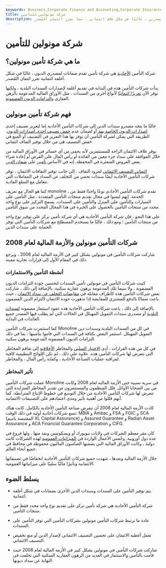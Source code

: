 ```yaml
---
keywords: Business,Corporate Finance and Accounting,Corporate Insurance
title: شركة مونولين للتأمين
description: توفر شركة التأمين الأحادية الضمانات للمصدرين ، غالبًا في شكل غلاف ائتماني ، مما يعزز ائتمان المُصدر.
---
```


# شركة مونولين للتأمين
## ما هي شركة تأمين مونولين؟

شركة التأمين [الأحادية](/monoline) هي شركة تأمين تقدم ضمانات لمصدري الديون ، غالبًا في شكل أغلفة ائتمانية تعزز ائتمان المُصدر.

بدأت شركات التأمين هذه في البداية في تقديم أغلفة لإصدارات السندات البلدية ، ولكنها توفر الآن [تعزيزًا ائتمانيًا](/creditenhancement) لأنواع أخرى من السندات ، مثل الأوراق المالية المدعومة بالرهن العقاري [والتزامات الديون المضمونة](/cdo).

## فهم شركة تأمين مونولين

غالبًا ما يتجه مصدرو سندات الدين إلى شركات التأمين الأحادية إما لتعزيز تصنيف إحدى [إصدارات الديون الخاصة بهم](/debt-issue) أو لضمان عدم [خفض تصنيف إحدى إصدارات الديون](/downgrade). الطريقة التي يمكن لشركة التأمين أن توفر بها هذا التعزيز في التصنيف أو المنع في خفض التصنيف هي من خلال توفير التفاف ائتماني.

يوفر غلاف الائتمان الراحة للمستثمرين لأنه يحمي من أي خسائر في الأوراق المالية من خلال الموافقة على سداد جزء معين من الفائدة أو رأس المال على القرض أو إعادة شراء بعض القروض المتعثرة في المحفظة. إنه في الأساس [تأمين](/insurance) على [ضمان الدين](/debtsecurity).

[ائتماني التصنيف الائتماني](/creditrating) لمزود التفاف . إلى جانب توفير التفافات الائتمان ، توفر شركات التأمين الأحادية أيضًا سندات تحمي من التخلف عن السداد في المعاملات التي تتعامل مع السلع المادية.

كما هو الحال مع تعريف monoline ، تقدم شركات التأمين الأحادي نوعًا واحدًا فقط من الخدمة. إنهم ليسوا في مجال تقديم منتجات التأمين المتعددة ، مثل التأمين على السيارات والتأمين على المنزل والتأمين على السندات. يسمح التركيز على نوع واحد محدد من منتجات التأمين بالحصول على الخبرة في هذا المجال المحدد من سوق التأمين.

على هذا النحو ، فإن شركة التأمين الأحادية هي أي شركة تأمين تركز على توفير نوع واحد من منتجات التأمين ؛ ومع ذلك ، غالبًا ما يستخدم المصطلح مع شركات التأمين التي توفر الحماية على سندات الدين.

## شركات التأمين مونولين والأزمة المالية لعام 2008

شاركت شركات التأمين في مونولين بشكل كبير في الأزمة المالية لعام 2008 ، ويرجع ذلك في المقام الأول إلى قرارات تجارية معينة.

### أنشطة التأمين والاستثمارات

كتبت شركات التأمين في مونولين تأمين السندات لتحسين جودة التزامات الديون المضمونة ، ولا سيما تلك المدعومة برهون عقارية سكنية. بالإضافة إلى ذلك ، شاركت بعض شركات التأمين هذه كأطراف مقابلة في [مقايضات التخلف عن سداد الائتمان](/creditdefaultswap) ، حيث باعت ضمانًا بالدفع للمشتري للمقايضة إذا تدهورت جودة الائتمان لالتزام الدين المضمون.

بالإضافة إلى ذلك ، باعت شركات التأمين الأحادية هذه عقود استثمار مضمونة [لسندات البلدية](/municipalbond) أو مصدري سندات التمويل المهيكل في الحالات التي لم يطلب فيها المصدر جميع العائدات في البداية.

كما استثمرت شركات التأمين Monoline في كل من السندات البلدية وسندات دين التمويل المهيكل. استثمر البعض بكثافة في السندات التي قاموا بتأمينها ، بما في ذلك التزامات الديون المضمونة المدعومة برهون سكنية.

في كل من هذه القرارات ، أدى [الاختيار السلبي](/adverseselection) والمخاطر [الأخلاقية](/moralhazard) إلى تفاقم المخاطر التي تتعرض لها شركات التأمين هذه. علاوة على ذلك ، لم تكن اللوائح التنظيمية كافية لمراقبة عمليات الصناعة الأحادية ، وكفاية رأس المال ، والمخاطر.

### تأثير المخاطر

عملت شركات التأمين Monoline في سرية نسبية حتى الأزمة المالية لعام 2008 وكانت من بين الضحايا الأوائل. قلل المنظمون والمستثمرون من تقدير المخاطر المتزايدة التي تتعرض لها شركات التأمين الأحادية من خلال التوسع في خطوط الإنتاج المترابطة. كما أنهم قللوا من أهمية تأثير ومدى اعتمادهم على التصنيفات الائتمانية.

كادت الأزمة المالية لعام 2008 أن تنقرض صناعة التأمين الأحادية بالكامل. كانت هناك تسع شركات أحادية أولية في ذلك الوقت: MBIA و Ambac و FSA و FGIC و SCA (المقتبسة باسم XL Capital Assurance) و Assured Guarantee و Radian Asset Assurance و ACA Financial Guarantee Corporation و CIFG.

كان مقر معظم الشركات في ولايات نيويورك أو ويسكونسن ونفد منها ، ولها فروع في عدة دول أوروبية. وخُمس الأعمال الواردة في [الميزانيات العمومية](/balancesheet) لهذه الشركات كانت دولية ، وكانت الأوراق المالية التي يضمنها الضامنون الماليون محفوظة في محافظ في جميع أنحاء العالم.

خلال الأزمة المالية وبعدها ، شهدت جميع شركات التأمين الأحادية انخفاضًا في تصنيفاتها الائتمانية وتأثيرًا ماليًا سلبيًا على ميزانياتها العمومية.

## يسلط الضوء

- يتم توفير التأمين على السندات وسندات الدين الأخرى بضمانات في شكل أغلفة ائتمانية.

- شركة التأمين الأحادية هي شركة تأمين تركز على تقديم نوع واحد محدد فقط من منتجات التأمين.

- عادة ما ترتبط شركات التأمين مونولين بشركات التأمين التي توفر التأمين على السندات.

- تعمل أغطية الائتمان على تحسين التصنيف الائتماني لإصدار الدين أو منع تخفيض التصنيف الائتماني.

- شاركت شركات التأمين في مونولين بشكل كبير في الأزمة المالية لعام 2008 حيث قامت بالتأمين والاستثمار في العديد من الرهون العقارية السكنية التي تخلفت في النهاية عن سداد ديونها.

